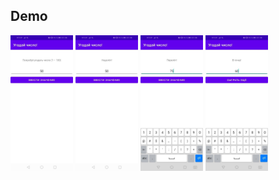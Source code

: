 ## Demo

<img width="100" src="gpi_rep/_assets/gpi_start.jpg"/>
<img width="100" src="gpi_rep/_assets/gpi_behind.jpg"/>
<img width="100" src="gpi_rep/_assets/gpi_ahead.jpg"/>
<img width="100" src="gpi_rep/_assets/gpi_hit.jpg"/>
